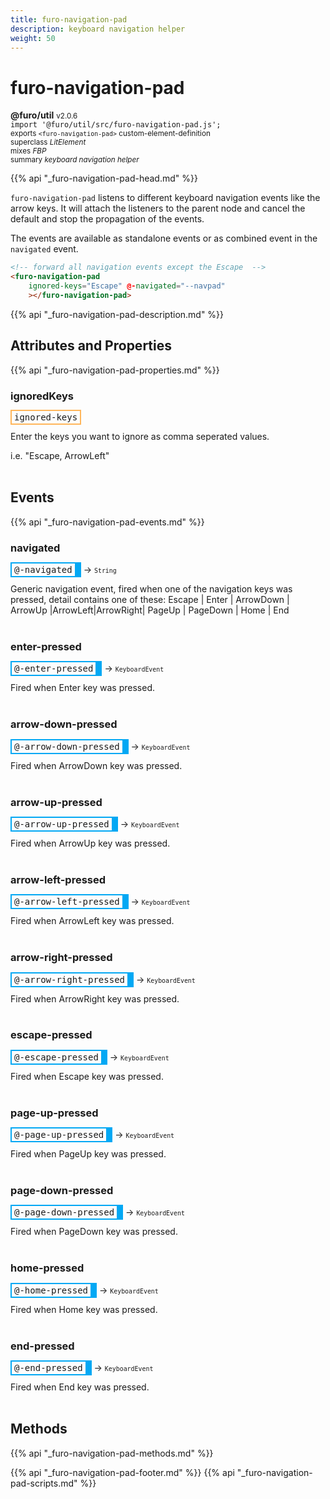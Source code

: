 ```yaml
---
title: furo-navigation-pad
description: keyboard navigation helper
weight: 50
---
```


# furo-navigation-pad
**@furo/util** <small>v2.0.6</small>
<br>`import '@furo/util/src/furo-navigation-pad.js';`<small>
<br>exports `<furo-navigation-pad>` custom-element-definition
<br>superclass *LitElement*
<br> mixes *FBP*</small>
<br><small>summary *keyboard navigation helper*</small>

{{% api "_furo-navigation-pad-head.md" %}}

`furo-navigation-pad` listens to different keyboard navigation events like the arrow keys. It will attach the listeners
 to the parent node and cancel the default and stop the propagation of the events.

 The events are available as standalone events or as combined event in the `navigated` event.

 ```html
 <!-- forward all navigation events except the Escape  -->
 <furo-navigation-pad
     ignored-keys="Escape" @-navigated="--navpad"
     ></furo-navigation-pad>

 ```

{{% api "_furo-navigation-pad-description.md" %}}


## Attributes and Properties
{{% api "_furo-navigation-pad-properties.md" %}}




### **ignoredKeys**

<span  style="border-width:2px; border-style: solid;border-color:  rgb(255, 182, 91);font-family:monospace; padding:2px 4px;">ignored-keys</span>
</small>

Enter the keys you want to ignore as comma seperated values.

i.e. "Escape, ArrowLeft"
<br><br>
## Events
{{% api "_furo-navigation-pad-events.md" %}}

### **navigated**
<span  style="border-width:2px 10px 2px 2px; border-style: solid;border-color:  rgb(2, 168, 244);font-family:monospace; padding:2px 4px;">@-navigated</span>
→ <small>`String`</small>

Generic navigation event, fired when one of the navigation keys was pressed, detail contains one of these: Escape | Enter | ArrowDown | ArrowUp |ArrowLeft|ArrowRight| PageUp | PageDown | Home | End
<br><br>
### **enter-pressed**
<span  style="border-width:2px 10px 2px 2px; border-style: solid;border-color:  rgb(2, 168, 244);font-family:monospace; padding:2px 4px;">@-enter-pressed</span>
→ <small>`KeyboardEvent`</small>

 Fired when Enter key was pressed.
<br><br>
### **arrow-down-pressed**
<span  style="border-width:2px 10px 2px 2px; border-style: solid;border-color:  rgb(2, 168, 244);font-family:monospace; padding:2px 4px;">@-arrow-down-pressed</span>
→ <small>`KeyboardEvent`</small>

 Fired when ArrowDown key was pressed.
<br><br>
### **arrow-up-pressed**
<span  style="border-width:2px 10px 2px 2px; border-style: solid;border-color:  rgb(2, 168, 244);font-family:monospace; padding:2px 4px;">@-arrow-up-pressed</span>
→ <small>`KeyboardEvent`</small>

 Fired when ArrowUp key was pressed.
<br><br>
### **arrow-left-pressed**
<span  style="border-width:2px 10px 2px 2px; border-style: solid;border-color:  rgb(2, 168, 244);font-family:monospace; padding:2px 4px;">@-arrow-left-pressed</span>
→ <small>`KeyboardEvent`</small>

 Fired when ArrowLeft key was pressed.
<br><br>
### **arrow-right-pressed**
<span  style="border-width:2px 10px 2px 2px; border-style: solid;border-color:  rgb(2, 168, 244);font-family:monospace; padding:2px 4px;">@-arrow-right-pressed</span>
→ <small>`KeyboardEvent`</small>

 Fired when ArrowRight key was pressed.
<br><br>
### **escape-pressed**
<span  style="border-width:2px 10px 2px 2px; border-style: solid;border-color:  rgb(2, 168, 244);font-family:monospace; padding:2px 4px;">@-escape-pressed</span>
→ <small>`KeyboardEvent`</small>

 Fired when Escape key was pressed.
<br><br>
### **page-up-pressed**
<span  style="border-width:2px 10px 2px 2px; border-style: solid;border-color:  rgb(2, 168, 244);font-family:monospace; padding:2px 4px;">@-page-up-pressed</span>
→ <small>`KeyboardEvent`</small>

 Fired when PageUp key was pressed.
<br><br>
### **page-down-pressed**
<span  style="border-width:2px 10px 2px 2px; border-style: solid;border-color:  rgb(2, 168, 244);font-family:monospace; padding:2px 4px;">@-page-down-pressed</span>
→ <small>`KeyboardEvent`</small>

 Fired when PageDown key was pressed.
<br><br>
### **home-pressed**
<span  style="border-width:2px 10px 2px 2px; border-style: solid;border-color:  rgb(2, 168, 244);font-family:monospace; padding:2px 4px;">@-home-pressed</span>
→ <small>`KeyboardEvent`</small>

 Fired when Home key was pressed.
<br><br>
### **end-pressed**
<span  style="border-width:2px 10px 2px 2px; border-style: solid;border-color:  rgb(2, 168, 244);font-family:monospace; padding:2px 4px;">@-end-pressed</span>
→ <small>`KeyboardEvent`</small>

 Fired when End key was pressed.
<br><br>

## Methods
{{% api "_furo-navigation-pad-methods.md" %}}







{{% api "_furo-navigation-pad-footer.md" %}}
{{% api "_furo-navigation-pad-scripts.md" %}}
